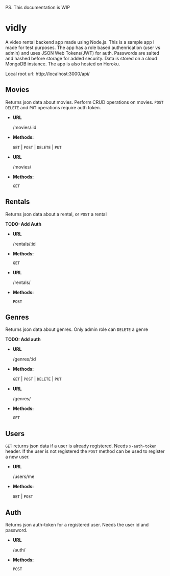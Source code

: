 PS. This documentation is WIP

# vidly
A video rental backend app made using Node.js. This is a sample app I made for test purposes. The app has a role based authenrication (user vs admin) and uses JSON Web Tokens(JWT) for auth. Passwords are salted and hashed before storage for added security. Data is stored on a cloud MongoDB instance. The app is also hosted on Heroku.

Local root url: http://localhost:3000/api/

## Movies ##

Returns json data about movies. Perform CRUD operations on movies. `POST` `DELETE` and `PUT` operations require auth token.

* **URL**

  /movies/:id

* **Methods:**

  `GET` | `POST` | `DELETE` | `PUT`

* **URL**

  /movies/

* **Methods:**

  `GET`


## Rentals ##

Returns json data about a rental, or `POST` a rental

**TODO: Add Auth**

* **URL**

  /rentals/:id



* **Methods:**

  `GET`

* **URL**

  /rentals/

* **Methods:**

  `POST`
  
## Genres ##

Returns json data about genres. Only admin role can `DELETE` a genre

**TODO: Add auth**

* **URL**

  /genres/:id

* **Methods:**

  `GET` | `POST` | `DELETE` | `PUT`

* **URL**

  /genres/

* **Methods:**

  `GET`

## Users ##

`GET` returns json data if a user is already registered. Needs `x-auth-token` header. If the user is not registered the `POST` method can be used to register a new user.

* **URL**

  /users/me

* **Methods:**

  `GET` | `POST`

## Auth ##

Returns json auth-token for a registered user. Needs the user id and password.

* **URL**

  /auth/

* **Methods:**

  `POST`
